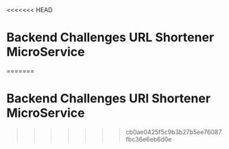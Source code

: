 <<<<<<< HEAD
# Backend Challenges URL Shortener MicroService
=======
# Backend Challenges URl Shortener MicroService
>>>>>>> cb0ae0425f5c9b3b27b5ee76087fbc36e6eb6d0e
